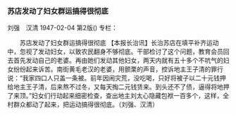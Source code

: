 ### 苏店发动了妇女群运搞得很彻底
刘强　汉清
1947-02-04
第2版()
专栏：

　　苏店发动了妇女群运搞得很彻底
    【本报长治讯】长治苏店在填平补齐运动中，忽视了发动妇女，以致农民翻身不够彻底。干部检讨了这个问题，教育会员回去首先发动自己的老婆。再由她们发动其他妇女，两天内就有五十多个不吭气的妇女纷纷起来诉苦。南街黄毛老汉的老婆，用颤栗的声音，控诉地主王子清的罪行说：“我家四口人只盖一条被。前年因闹灾荒，没吃喝，只好将被子以二十元钱押给地主王子清，后来熬不过冬，又每天掏二元钱赁来。到头还不了债，逼得将地押了来顶。”妇女们行动起来细密检查，查出地主刘太心隐藏包袱一百多个，这样，全村群众都动了起来，把运动搞得很彻底。（刘强、汉清）
